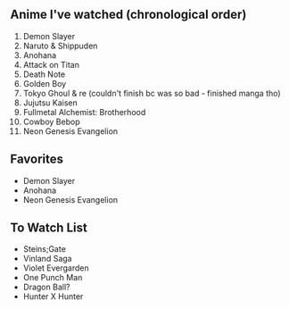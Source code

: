 ## Anime I've watched (chronological order)
1. Demon Slayer
2. Naruto & Shippuden
3. Anohana
4. Attack on Titan
5. Death Note
6. Golden Boy
7. Tokyo Ghoul & re (couldn't finish bc was so bad - finished manga tho)
8. Jujutsu Kaisen
9. Fullmetal Alchemist: Brotherhood
10. Cowboy Bebop
11. Neon Genesis Evangelion

## Favorites
* Demon Slayer
* Anohana
* Neon Genesis Evangelion

## To Watch List
* Steins;Gate
* Vinland Saga
* Violet Evergarden
* One Punch Man
* Dragon Ball?
* Hunter X Hunter
